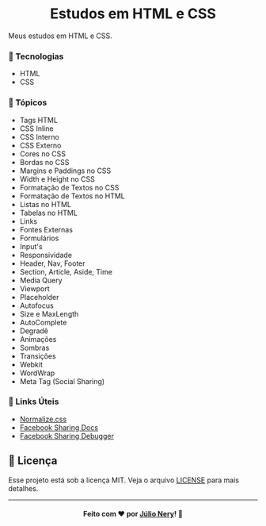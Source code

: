 <h1 align="center">Estudos em HTML e CSS</h1>

Meus estudos em HTML e CSS.

### :rocket: Tecnologias
- HTML
- CSS

### :bookmark_tabs: Tópicos
- Tags HTML
- CSS Inline
- CSS Interno
- CSS Externo
- Cores no CSS
- Bordas no CSS
- Margins e Paddings no CSS
- Width e Height no CSS
- Formatação de Textos no CSS
- Formatação de Textos no HTML
- Listas no HTML
- Tabelas no HTML
- Links
- Fontes Externas
- Formulários
- Input's
- Responsividade
- Header, Nav, Footer
- Section, Article, Aside, Time
- Media Query
- Viewport
- Placeholder
- Autofocus
- Size e MaxLength
- AutoComplete
- Degradê
- Animações
- Sombras
- Transições
- Webkit
- WordWrap
- Meta Tag (Social Sharing)

### :link: Links Úteis
- [Normalize.css](https://github.com/necolas/normalize.css/)
- [Facebook Sharing Docs](https://developers.facebook.com/docs/sharing/webmasters)
- [Facebook Sharing Debugger](https://developers.facebook.com/tools/debug/)

## :memo: Licença
Esse projeto está sob a licença MIT. Veja o arquivo [LICENSE](LICENSE) para mais detalhes.

---

<h4 align="center">
    Feito com ❤ por <a href="https://www.linkedin.com/in/julio-nery/" target="_blank">Júlio Nery</a>!
    <g-emoji class="g-emoji" alias="wave" fallback-src="https://github.githubassets.com/images/icons/emoji/unicode/1f44b.png">👋</g-emoji>
</h4>
